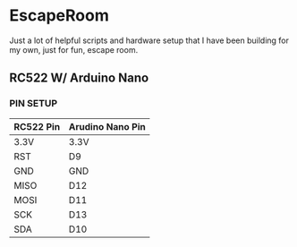 # EscapeRoom
Just a lot of helpful scripts and hardware setup that I have been building for my own, just for fun, escape room.

## RC522 W/ Arduino Nano
### PIN SETUP

|RC522 Pin|Arudino Nano Pin|
|----|----|
|3.3V|3.3V|
|RST|D9|
|GND|GND|
|MISO|D12|
|MOSI|D11|
|SCK|D13|
|SDA|D10|
